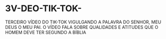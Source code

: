 # 3V-DEO-TIK-TOK-
TERCEIRO VÍDEO DO TIK-TOK VIGULGANDO A PALAVRA DO SENHOR, MEU DEUS O MEU PAI. O VÍDEO FALA SOBRE QUALIDADES E ATITUDES QUE O HOMEM DEVE TER SEGUNDO A BÍBLIA
